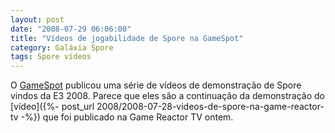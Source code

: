 ```yaml
---
layout: post
date: "2008-07-29 06:06:00"
title: "Vídeos de jogabilidade de Spore na GameSpot"
category: Galáxia Spore
tags: Spore vídeos
---
```

O [GameSpot](http://www.gamespot.com/pc/strategy/spore/media.html?om_act=convert&om_clk=tabs&tag=tabs;videos) publicou uma série de vídeos de demonstração de Spore vindos da E3 2008. Parece que eles são a continuação da demonstração do [vídeo]({%- post_url 2008/2008-07-28-videos-de-spore-na-game-reactor-tv -%}) que foi publicado na Game Reactor TV ontem.